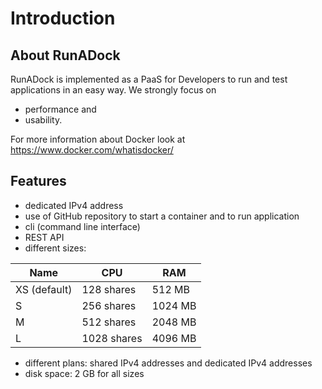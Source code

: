 Introduction
============

About RunADock
--------------

RunADock is implemented as a PaaS for Developers to run and test applications in an easy way. We strongly focus on
* performance and 
* usability.

For more information about Docker look at https://www.docker.com/whatisdocker/

Features
--------

* dedicated IPv4 address
* use of GitHub repository to start a container and to run application
* cli (command line interface)
* REST API
* different sizes:

| Name         | CPU         | RAM     |
| -------      | --------    | ------- |
| XS (default) | 128 shares  | 512 MB  |
| S            | 256 shares  | 1024 MB |
| M            | 512 shares  | 2048 MB |
| L            | 1028 shares | 4096 MB |

* different plans: shared IPv4 addresses and dedicated IPv4 addresses
* disk space: 2 GB for all sizes
